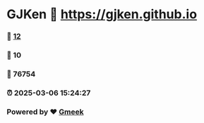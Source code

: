 # GJKen :link: https://gjken.github.io 
### :page_facing_up: [12](https://gjken.github.io/tag.html) 
### :speech_balloon: 10 
### :hibiscus: 76754 
### :alarm_clock: 2025-03-06 15:24:27 
### Powered by :heart: [Gmeek](https://github.com/Meekdai/Gmeek)

